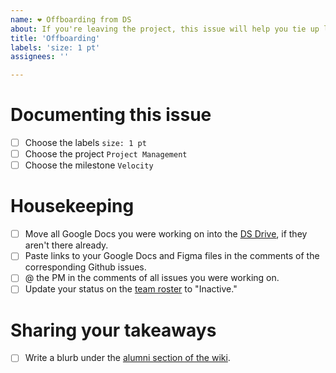 ```yaml
---
name: ❤️ Offboarding from DS
about: If you're leaving the project, this issue will help you tie up loose ends.
title: 'Offboarding'
labels: 'size: 1 pt'
assignees: ''

---
```

# Documenting this issue
- [ ] Choose the labels `size: 1 pt`
- [ ] Choose the project `Project Management`
- [ ] Choose the milestone `Velocity`
# Housekeeping 
- [ ] Move all Google Docs you were working on into the [DS Drive](https://drive.google.com/drive/folders/1BE2bwPuBxKWtQPGw-Mn1pEvDGivawaRp), if they aren't there already.
- [ ] Paste links to your Google Docs and Figma files in the comments of the corresponding Github issues.
- [ ] @ the PM in the comments of all issues you were working on.
- [ ] Update your status on the [team roster](https://docs.google.com/spreadsheets/d/1Y65x1bC8tys80Xf7VjC0dVK7kQshlHwbLm6JpvNcMcI) to "Inactive."
# Sharing your takeaways
- [ ] Write a blurb under the [alumni section of the wiki](https://github.com/hackforla/design-systems/wiki#alumni).
